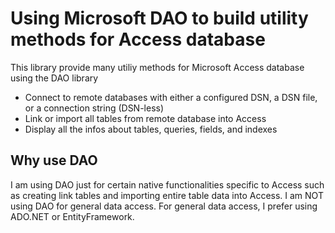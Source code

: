 ﻿# Using Microsoft DAO to build utility methods for Access database

This library provide many utiliy methods for Microsoft Access database using the DAO library

- Connect to remote databases with either a configured DSN, a DSN file, or a connection string (DSN-less)
- Link or import all tables from remote database into Access
- Display all the infos about tables, queries, fields, and indexes

## Why use DAO

I am using DAO just for certain native functionalities specific to Access such as creating link tables and importing entire table data into Access. I am NOT using DAO for general data access. For general data access, I prefer using ADO.NET or EntityFramework.
